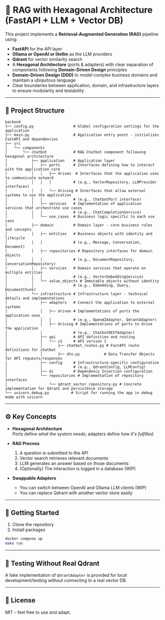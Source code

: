# 🧠 RAG with Hexagonal Architecture (FastAPI + LLM + Vector DB)

This project implements a **Retrieval-Augmented Generation (RAG)** pipeline using:

- **FastAPI** for the API layer
- **Ollama or OpenAI or litellm** as the LLM providers
- **Qdrant** for vector similarity search
- A **Hexagonal Architecture** (ports & adapters) with clear separation of components following **Domain-Driven Design** principles
- **Domain-Driven Design (DDD)** to model complex business domains and maintain a ubiquitous language
- Clear boundaries between application, domain, and infrastructure layers to ensure modularity and testability

---

## 📁 Project Structure

```
backend
├── config.py                  # Global configuration settings for the application
├── main.py                    # Application entry point - initializes FastAPI and dependencies
├── src
│   └── components
│       └── chatbot            # RAG Chatbot component following hexagonal architecture
│           ├── application    # Application layer
│           │   ├── ports      # Interfaces defining how to interact with the application core
│           │   │   ├── driven  # Interfaces that the application uses to communicate outward
│           │   │   │          # (e.g., VectorRepository, LLMProvider interfaces)
│           │   │   └── driving # Interfaces that allow external systems to use the application
│           │   │              # (e.g., ChatbotPort interface)
│           │   ├── services   # Implementation of application services that orchestrate use cases
│           │   │              # (e.g., ChatCompletionService)
│           │   └── use_cases  # Business logic specific to each use case
│           ├── domain         # Domain layer - core business rules and concepts
│           │   ├── entities   # Business objects with identity and lifecycle
│           │   │              # (e.g., Message, Conversation, Document)
│           │   ├── repositories # Repository interfaces for domain objects
│           │   │              # (e.g., DocumentRepository, ConversationRepository)
│           │   ├── services   # Domain services that operate on multiple entities
│           │   │              # (e.g., VectorEmbeddingService)
│           │   └── value_objects # Immutable objects without identity
│           │                  # (e.g., Embedding, Query, DocumentChunk)
│           └── infrastructure # Infrastructure layer - technical details and implementations
│               ├── adapters   # Connect the application to external systems
│               │   ├── driven # Implementations of ports the application uses
│               │   │          # (e.g., OpenAIAdapter, QdrantAdapter)
│               │   ├── driving # Implementations of ports to drive the application
│               │              # (e.g., ChatbotRESTAdapter)
│               ├── api        # API definition and routing
│               │   └── v1     # API version 1
│               │       ├── chatbot_routes.py # FastAPI route definitions for chatbot
│               │       ├── dto.py           # Data Transfer Objects for API requests/responses
│               ├── config     # Infrastructure-specific configuration
│               │              # (e.g., QdrantConfig, LLMConfig)
│               ├── di         # Dependency Injection configuration
│               └── repositories # Implementation of repository interfaces
│                   └── qdrant_vector_repository.py # Concrete implementation for Qdrant and persistence storage
└── uvicorn_debug.py          # Script for running the app in debug mode with uvicorn

```

---

## ⚙️ Key Concepts
- **Hexagonal Architecture**  
  Ports define *what the system needs*; adapters define *how it's fulfilled*.
  
- **RAG Process**
  1. A question is submitted to the API
  2. Vector search retrieves relevant documents
  3. LLM generates an answer based on those documents
  4. (Optionally) The interaction is logged in a database (WIP)

- **Swappable Adapters**
  - You can switch between OpenAI and Ollama LLM clients (WIP)
  - You can replace Qdrant with another vector store easily

---

## 🏁 Getting Started

1. Clone the repository
2. Install packages

```bash
docker compose up
make run
````

---

## 🧪 Testing Without Real Qdrant

A fake implementation of `QdrantAdapter` is provided for local development/testing without connecting to a real vector DB.

---

## 📌 License

MIT – feel free to use and adapt.
